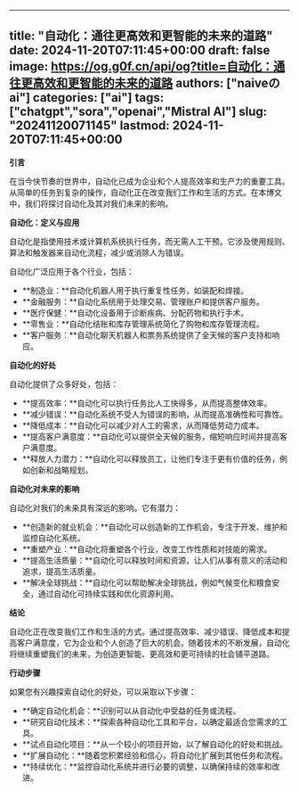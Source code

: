 
---
title: "自动化：通往更高效和更智能的未来的道路"
date: 2024-11-20T07:11:45+00:00
draft: false
image: https://og.g0f.cn/api/og?title=自动化：通往更高效和更智能的未来的道路
authors: ["naiveのai"]
categories: ["ai"]
tags: ["chatgpt","sora","openai","Mistral AI"]
slug: "20241120071145"
lastmod: 2024-11-20T07:11:45+00:00
---
**引言**

在当今快节奏的世界中，自动化已成为企业和个人提高效率和生产力的重要工具。从简单的任务到复杂的操作，自动化正在改变我们工作和生活的方式。在本博文中，我们将探讨自动化及其对我们未来的影响。

**自动化：定义与应用**

自动化是指使用技术或计算机系统执行任务，而无需人工干预。它涉及使用规则、算法和触发器来自动化流程，减少或消除人为错误。

自动化广泛应用于各个行业，包括：

* **制造业：**自动化机器人用于执行重复性任务，如装配和焊接。
* **金融服务：**自动化系统用于处理交易、管理账户和提供客户服务。
* **医疗保健：**自动化设备用于诊断疾病、分配药物和执行手术。
* **零售业：**自动化结账和库存管理系统简化了购物和库存管理流程。
* **客户服务：**自动化聊天机器人和票务系统提供了全天候的客户支持和响应。

**自动化的好处**

自动化提供了众多好处，包括：

* **提高效率：**自动化可以执行任务比人工快得多，从而提高整体效率。
* **减少错误：**自动化系统不受人为错误的影响，从而提高准确性和可靠性。
* **降低成本：**自动化可以减少对人工的需求，从而降低劳动力成本。
* **提高客户满意度：**自动化可以提供全天候的服务，缩短响应时间并提高客户满意度。
* **释放人力潜力：**自动化可以释放员工，让他们专注于更有价值的任务，例如创新和战略规划。

**自动化对未来的影响**

自动化对我们的未来具有深远的影响。它有潜力：

* **创造新的就业机会：**自动化可以创造新的工作机会，专注于开发、维护和监控自动化系统。
* **重塑产业：**自动化将重塑各个行业，改变工作性质和对技能的需求。
* **提高生活质量：**自动化可以释放时间和资源，让人们从事有意义的活动和追求，提高生活质量。
* **解决全球挑战：**自动化可以帮助解决全球挑战，例如气候变化和粮食安全，通过自动化可持续实践和优化资源利用。

**结论**

自动化正在改变我们工作和生活的方式。通过提高效率、减少错误、降低成本和提高客户满意度，它为企业和个人创造了巨大的机会。随着技术的不断发展，自动化将继续重塑我们的未来，为创造更智能、更高效和更可持续的社会铺平道路。

**行动步骤**

如果您有兴趣探索自动化的好处，可以采取以下步骤：

* **确定自动化机会：**识别可以从自动化中受益的任务或流程。
* **研究自动化技术：**探索各种自动化工具和平台，以确定最适合您需求的工具。
* **试点自动化项目：**从一个较小的项目开始，以了解自动化的好处和挑战。
* **扩展自动化：**随着您积累经验和信心，将自动化扩展到其他任务和流程。
* **持续优化：**监控自动化系统并进行必要的调整，以确保持续的效率和改进。